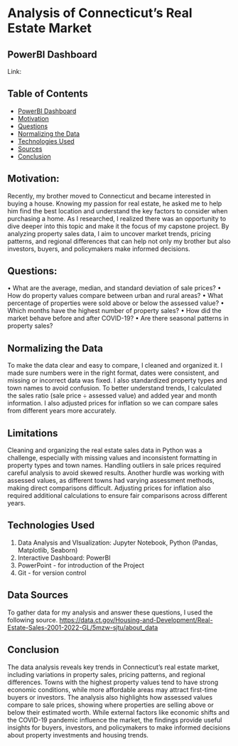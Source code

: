 # Analysis of Connecticut’s Real Estate Market

## PowerBI Dashboard
Link: 


## Table of Contents
* [PowerBI Dashboard](#PowerBI-dashboard)
* [Motivation](#motivation)
* [Questions](#questions)
* [Normalizing the Data](#Normalizing-the-Data)
* [Technologies Used](#technologies-used)
* [Sources](#Data-Sources)
* [Conclusion](#conclusion)

## Motivation:
Recently, my brother moved to Connecticut and became interested in buying a house. Knowing my passion for real estate, he asked me to help him find the best location and understand the key factors to consider when purchasing a home. As I researched, I realized there was an opportunity to dive deeper into this topic and make it the focus of my capstone project. By analyzing property sales data, I aim to uncover market trends, pricing patterns, and regional differences that can help not only my brother but also investors, buyers, and policymakers make informed decisions. 

## Questions:
•	What are the average, median, and standard deviation of sale prices?
•	How do property values compare between urban and rural areas?
•	What percentage of properties were sold above or below the assessed     value?
•	Which months have the highest number of property sales?
•	How did the market behave before and after COVID-19?
•	Are there seasonal patterns in property sales?

## Normalizing the Data
To make the data clear and easy to compare, I cleaned and organized it. I made sure numbers were in the right format, dates were consistent, and missing or incorrect data was fixed. I also standardized property types and town names to avoid confusion. To better understand trends, I calculated the sales ratio (sale price ÷ assessed value) and added year and month information. I also adjusted prices for inflation so we can compare sales from different years more accurately.

## Limitations
Cleaning and organizing the real estate sales data in Python was a challenge, especially with missing values and inconsistent formatting in property types and town names. Handling outliers in sale prices required careful analysis to avoid skewed results. Another hurdle was working with assessed values, as different towns had varying assessment methods, making direct comparisons difficult. Adjusting prices for inflation also required additional calculations to ensure fair comparisons across different years.
## Technologies Used
1) Data Analysis and VIsualization: Jupyter Notebook, Python (Pandas, Matplotlib, Seaborn)
2) Interactive Dashboard: PowerBI
3) PowerPoint - for introduction of the Project
4) Git - for version control

## Data Sources
To gather data for my analysis and answer these questions, I used the following source.
https://data.ct.gov/Housing-and-Development/Real-Estate-Sales-2001-2022-GL/5mzw-sjtu/about_data

## Conclusion
The data analysis reveals key trends in Connecticut’s real estate market, including variations in property sales, pricing patterns, and regional differences. Towns with the highest property values tend to have strong economic conditions, while more affordable areas may attract first-time buyers or investors. The analysis also highlights how assessed values compare to sale prices, showing where properties are selling above or below their estimated worth. While external factors like economic shifts and the COVID-19 pandemic influence the market, the findings provide useful insights for buyers, investors, and policymakers to make informed decisions about property investments and housing trends.
